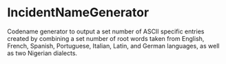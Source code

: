 # IncidentNameGenerator
Codename generator to output a set number of ASCII specific entries created by combining a set number of root words taken from English, French, Spanish, Portuguese, Italian, Latin, and German languages, as well as two Nigerian dialects.
